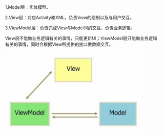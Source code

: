 1.Model层：实体模型。

2.View层：对应Activity和XML，负责View的绘制以及与用户交互。

3.ViewModel层：负责完成View与Model间的交互，负责业务逻辑。

View层不能做业务逻辑有关的事情，只能更新UI；ViewModel层只能做业务逻辑有关的事情，同时会根据View所提供的接口做数据交互。

![](img/mvvm.png)